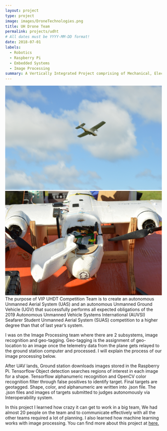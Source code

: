 ```yaml
---
layout: project
type: project
image: images/DroneTechnologies.png
title: UH Drone Team
permalink: projects/udht
# All dates must be YYYY-MM-DD format!
date: 2018-07-01
labels:
  - Robotics
  - Raspberry Pi
  - Embedded Systems
  - Image Processing 
summary: A Vertically Integrated Project comprising of Mechanical, Electrical, and Computer Engineers building an autonomous drone for competition.
---
```


<div class="ui medium rounded images">
  <img class="ui image" src="../images/inflight.jpg">
  <img class="ui image" src="../images/plane.jpg">
</div>
The purpose of VIP UHDT Competition Team is to create an autonomous Unmanned Aerial System (UAS) and an autonomous Unmanned Ground Vehicle (UGV) that successfully performs all expected obligations of the 2019 Autonomous Unmanned Vehicle Systems International (AUVSI) Seafarer Student Unmanned Aerial System (SUAS) competition to a higher degree than that of last year’s system.


I was on the Image Processing team where there are 2 subsystems, image recognition and geo-tagging. Geo-tagging is the assignment of geo-location to an image once the telemetry data from the plane gets relayed to the ground station computer and processed. I will explain the process of our image processing below.


After UAV lands, Ground station downloads images stored in the Raspberry Pi. Tensorflow Object detection searches regions of interest in each image for a shape. Tensorflow alphanumeric recognition and OpenCV color recognition filter through false positives to identify target. Final targets are geotagged. Shape, color, and alphanumeric are written into .json file. The .json files and images of targets submitted to judges autonomously via Interoperability system.


In this project I learned how crazy it can get to work in a big team, We had almost 20 people on the team and to communicate effectively with all the other teams required a lot of planning. I also learned how machine learning works with image processing. You can find more about this project at <a href=https://me.hawaii.edu/shop/uhdt/>here.</a> 
